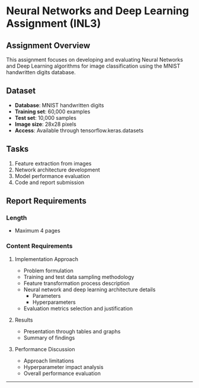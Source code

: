 # Neural Networks and Deep Learning Assignment (INL3)

## Assignment Overview
This assignment focuses on developing and evaluating Neural Networks and Deep Learning algorithms for image classification using the MNIST handwritten digits database.

## Dataset
- **Database**: MNIST handwritten digits
- **Training set**: 60,000 examples
- **Test set**: 10,000 samples
- **Image size**: 28x28 pixels
- **Access**: Available through tensorflow.keras.datasets

## Tasks
1. Feature extraction from images
2. Network architecture development
3. Model performance evaluation
4. Code and report submission

## Report Requirements
### Length
- Maximum 4 pages

### Content Requirements
1. Implementation Approach
   - Problem formulation
   - Training and test data sampling methodology
   - Feature transformation process description
   - Neural network and deep learning architecture details
     - Parameters
     - Hyperparameters
   - Evaluation metrics selection and justification

2. Results
   - Presentation through tables and graphs
   - Summary of findings

3. Performance Discussion
   - Approach limitations
   - Hyperparameter impact analysis
   - Overall performance evaluation
-----
